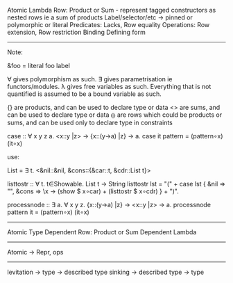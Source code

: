 Atomic
Lambda
Row: Product or Sum - represent tagged constructors as nested rows ie a sum of products
Label/selector/etc -> pinned or polymorphic or literal
Predicates: Lacks, Row equality
Operations: Row extension, Row restriction
Binding
Defining form

---

Note:

&foo = literal foo label

∀ gives polymorphism as such.
∃ gives parametrisation ie functors/modules.
λ gives free variables as such.
Everything that is not quantified is assumed to be a bound variable as such.

{} are products, and can be used to declare type or data
<> are sums, and can be used to declare type or data
⦇⦈ are rows which could be products or sums, and can be used only to declare type in constraints

case :: ∀ x y z a. <x::y |z> → {x::(y→a) |z} → a.
case it pattern = (pattern∘x) (it∘x)

use:

List = ∃ t. <&nil::&nil, &cons::{&car::t, &cdr::List t}>

listtostr :: ∀ t. t∈Showable. List t → String
listtostr lst = "(" +
  case lst {
    &nil   ⇒ "",
    &cons  ⇒ \x → (show $ x∘car) + (listtostr $ x∘cdr)
  } + ")".

processnode :: ∃ a. ∀ x y z. {x::(y→a) |z} → <x::y |z> → a.
processnode pattern it = (pattern∘x) (it∘x)

---

Atomic Type
Dependent Row: Product or Sum
Dependent Lambda

---

Atomic -> Repr, ops

---

levitation -> type -> described type
sinking -> described type -> type
